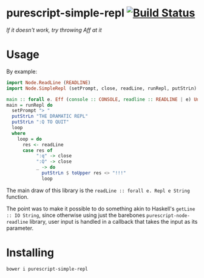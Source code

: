 # purescript-simple-repl [![Build Status](https://travis-ci.org/Thimoteus/purescript-simple-repl.svg?branch=master)](https://travis-ci.org/Thimoteus/purescript-simple-repl)

*If it doesn't work, try throwing Aff at it*

# Usage

By example:

```purescript
import Node.ReadLine (READLINE)
import Node.SimpleRepl (setPrompt, close, readLine, runRepl, putStrLn)

main :: forall e. Eff (console :: CONSOLE, readline :: READLINE | e) Unit
main = runRepl do
  setPrompt "> "
  putStrLn "THE DRAMATIC REPL"
  putStrLn ":Q TO QUIT"
  loop
  where
    loop = do
      res <- readLine
      case res of
           ":q" -> close
           ":Q" -> close
           _ -> do
             putStrLn $ toUpper res <> "!!!"
             loop
```

The main draw of this library is the `readLine :: forall e. Repl e String`
function.

The point was to make it possible to do something akin to Haskell's
`getLine :: IO String`, since otherwise using just the barebones
`purescript-node-readline` library, user input is handled in a callback that
takes the input as its parameter.

# Installing

`bower i purescript-simple-repl`
